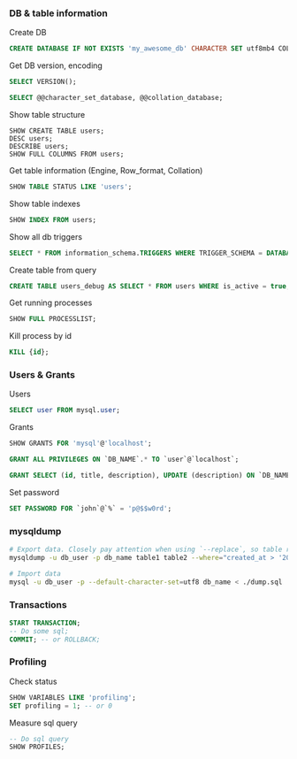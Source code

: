 
### DB & table information

Create DB
```sql
CREATE DATABASE IF NOT EXISTS 'my_awesome_db' CHARACTER SET utf8mb4 COLLATE utf8mb4_unicode_ci;
```

Get DB version, encoding
```sql
SELECT VERSION();

SELECT @@character_set_database, @@collation_database;
```

Show table structure
```mysql
SHOW CREATE TABLE users;
DESC users;
DESCRIBE users;
SHOW FULL COLUMNS FROM users;
```

Get table information (Engine, Row_format, Collation)
```sql
SHOW TABLE STATUS LIKE 'users';
```

Show table indexes
```sql
SHOW INDEX FROM users;
```

Show all db triggers
```sql
SELECT * FROM information_schema.TRIGGERS WHERE TRIGGER_SCHEMA = DATABASE();
```

Create table from query
```sql
CREATE TABLE users_debug AS SELECT * FROM users WHERE is_active = true;
```

Get running processes
```sql
SHOW FULL PROCESSLIST;
```

Kill process by id
```sql
KILL {id};
```


### Users & Grants

Users
```sql
SELECT user FROM mysql.user;
```

Grants
```sql
SHOW GRANTS FOR 'mysql'@'localhost';
```

```sql
GRANT ALL PRIVILEGES ON `DB_NAME`.* TO `user`@`localhost`;

GRANT SELECT (id, title, description), UPDATE (description) ON `DB_NAME`.`books` TO `my_awesome_user`@`%`;
```

Set password
```sql
SET PASSWORD FOR `john`@`%` = 'p@$$w0rd';
```

### mysqldump

```bash
# Export data. Closely pay attention when using `--replace`, so table records matches correctly by primary key. 
mysqldump -u db_user -p db_name table1 table2 --where="created_at > '2017-12-31 11:12:13'" --no-create-info --replace --skip-triggers --complete-insert > dump.sql 

# Import data
mysql -u db_user -p --default-character-set=utf8 db_name < ./dump.sql
```

### Transactions
```sql
START TRANSACTION;
-- Do some sql;
COMMIT; -- or ROLLBACK;
```

### Profiling

Check status
```sql
SHOW VARIABLES LIKE 'profiling';
SET profiling = 1; -- or 0
```

Measure sql query
```sql
-- Do sql query
SHOW PROFILES;
```
